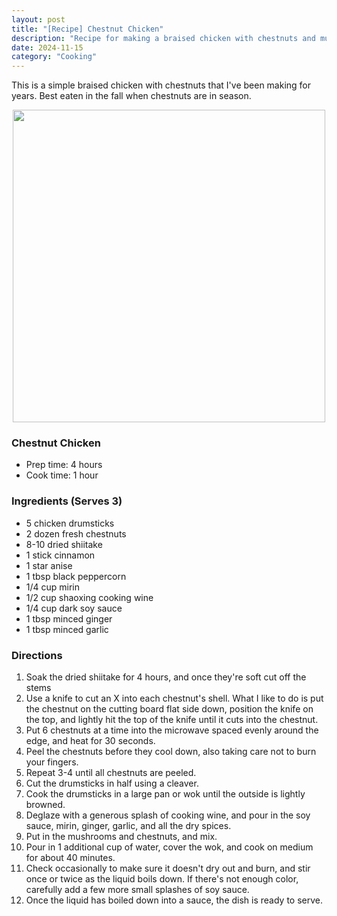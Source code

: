 ```yaml
---
layout: post
title: "[Recipe] Chestnut Chicken"
description: "Recipe for making a braised chicken with chestnuts and mushrooms"
date: 2024-11-15
category: "Cooking"
---
```


This is a simple braised chicken with chestnuts that I've been making for years. Best eaten in the fall when chestnuts are in season.

<!-- more -->

<p align="center">
  <img height="500" src="https://yangdanny97.github.io/misc/cooking/chestnut-chicken.png">
</p>

### Chestnut Chicken
- Prep time: 4 hours
- Cook time: 1 hour

### Ingredients (Serves 3)
- 5 chicken drumsticks
- 2 dozen fresh chestnuts
- 8-10 dried shiitake
- 1 stick cinnamon
- 1 star anise
- 1 tbsp black peppercorn
- 1/4 cup mirin
- 1/2 cup shaoxing cooking wine
- 1/4 cup dark soy sauce
- 1 tbsp minced ginger
- 1 tbsp minced garlic

### Directions
1. Soak the dried shiitake for 4 hours, and once they're soft cut off the stems
2. Use a knife to cut an X into each chestnut's shell. What I like to do is put the chestnut on the cutting board flat side down, position the knife on the top, and lightly hit the top of the knife until it cuts into the chestnut.
3. Put 6 chestnuts at a time into the microwave spaced evenly around the edge, and heat for 30 seconds.
4. Peel the chestnuts before they cool down, also taking care not to burn your fingers.
5. Repeat 3-4 until all chestnuts are peeled.
6. Cut the drumsticks in half using a cleaver.
7. Cook the drumsticks in a large pan or wok until the outside is lightly browned.
8. Deglaze with a generous splash of cooking wine, and pour in the soy sauce, mirin, ginger, garlic, and all the dry spices.
9. Put in the mushrooms and chestnuts, and mix.
10. Pour in 1 additional cup of water, cover the wok, and cook on medium for about 40 minutes.
11. Check occasionally to make sure it doesn't dry out and burn, and stir once or twice as the liquid boils down. If there's not enough color, carefully add a few more small splashes of soy sauce.
12. Once the liquid has boiled down into a sauce, the dish is ready to serve.


